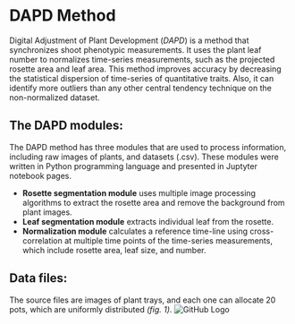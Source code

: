 # DAPD Method
Digital Adjustment of Plant Development (_DAPD_) is a method that synchronizes shoot phenotypic measurements. It uses the plant leaf number to normalizes time-series measurements, such as the projected rosette area and leaf area. This method improves accuracy by decreasing the statistical dispersion of time-series of quantitative traits. Also, it can identify more outliers than any other central tendency technique on the non-normalized dataset.

## The DAPD modules: 
The DAPD method has three modules that are used to process information, including raw images of plants, and datasets (.csv). These modules were written in Python programming language and presented in Juptyter notebook pages. 
- __Rosette segmentation module__ uses multiple image processing algorithms to extract the rosette area and remove the background from plant images. 
- __Leaf segmentation module__  extracts individual leaf from the rosette. 
- __Normalization module__ calculates a reference time-line using cross-correlation at multiple time points of the time-series measurements, which include rosette area, leaf size, and number.
## Data files:
The source files are images of plant trays, and each one can allocate 20 pots, which are uniformly distributed _(fig. 1)_. 
![GitHub Logo](https://github.com/diloc/DAPD_Normalization/blob/master/2017-11-27-15-35_T06_cam03.jpg)
